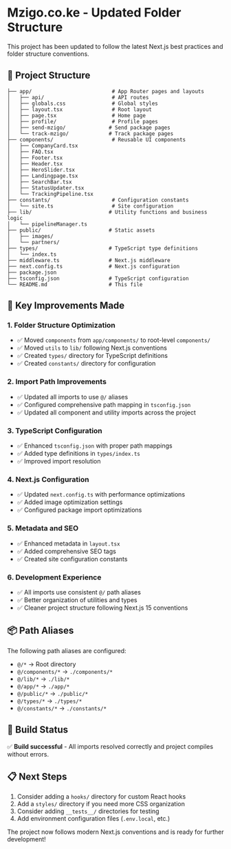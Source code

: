 # Mzigo.co.ke - Updated Folder Structure

This project has been updated to follow the latest Next.js best practices and folder structure conventions.

## 📁 Project Structure

```
├── app/                          # App Router pages and layouts
│   ├── api/                      # API routes
│   ├── globals.css               # Global styles
│   ├── layout.tsx                # Root layout
│   ├── page.tsx                  # Home page
│   ├── profile/                  # Profile pages
│   ├── send-mzigo/              # Send package pages
│   └── track-mzigo/             # Track package pages
├── components/                   # Reusable UI components
│   ├── CompanyCard.tsx
│   ├── FAQ.tsx
│   ├── Footer.tsx
│   ├── Header.tsx
│   ├── HeroSlider.tsx
│   ├── Landingpage.tsx
│   ├── SearchBar.tsx
│   ├── StatusUpdater.tsx
│   └── TrackingPipeline.tsx
├── constants/                    # Configuration constants
│   └── site.ts                   # Site configuration
├── lib/                         # Utility functions and business logic
│   └── pipelineManager.ts
├── public/                      # Static assets
│   ├── images/
│   └── partners/
├── types/                       # TypeScript type definitions
│   └── index.ts
├── middleware.ts                # Next.js middleware
├── next.config.ts               # Next.js configuration
├── package.json
├── tsconfig.json                # TypeScript configuration
└── README.md                    # This file
```

## 🚀 Key Improvements Made

### 1. **Folder Structure Optimization**
- ✅ Moved `components` from `app/components/` to root-level `components/`
- ✅ Moved `utils` to `lib/` following Next.js conventions
- ✅ Created `types/` directory for TypeScript definitions
- ✅ Created `constants/` directory for configuration

### 2. **Import Path Improvements**
- ✅ Updated all imports to use `@/` aliases
- ✅ Configured comprehensive path mapping in `tsconfig.json`
- ✅ Updated all component and utility imports across the project

### 3. **TypeScript Configuration**
- ✅ Enhanced `tsconfig.json` with proper path mappings
- ✅ Added type definitions in `types/index.ts`
- ✅ Improved import resolution

### 4. **Next.js Configuration**
- ✅ Updated `next.config.ts` with performance optimizations
- ✅ Added image optimization settings
- ✅ Configured package import optimizations

### 5. **Metadata and SEO**
- ✅ Enhanced metadata in `layout.tsx`
- ✅ Added comprehensive SEO tags
- ✅ Created site configuration constants

### 6. **Development Experience**
- ✅ All imports use consistent `@/` path aliases
- ✅ Better organization of utilities and types
- ✅ Cleaner project structure following Next.js 15 conventions

## 📦 Path Aliases

The following path aliases are configured:

- `@/*` → Root directory
- `@/components/*` → `./components/*`
- `@/lib/*` → `./lib/*`
- `@/app/*` → `./app/*`
- `@/public/*` → `./public/*`
- `@/types/*` → `./types/*`
- `@/constants/*` → `./constants/*`

## 🔧 Build Status

✅ **Build successful** - All imports resolved correctly and project compiles without errors.

## 📋 Next Steps

1. Consider adding a `hooks/` directory for custom React hooks
2. Add a `styles/` directory if you need more CSS organization
3. Consider adding `__tests__/` directories for testing
4. Add environment configuration files (`.env.local`, etc.)

The project now follows modern Next.js conventions and is ready for further development!